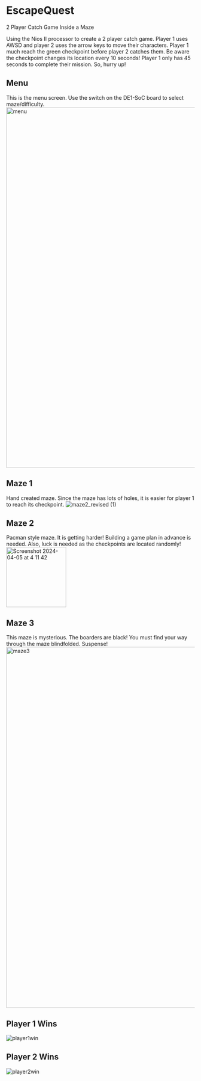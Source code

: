 # EscapeQuest
 2 Player Catch Game Inside a Maze

Using the Nios II processor to create a 2 player catch game. Player 1 uses AWSD and player 2 uses the arrow keys to move their characters. Player 1 much reach the green checkpoint before player 2 catches them. Be aware the checkpoint changes its location every 10 seconds! Player 1 only has 45 seconds to complete their mission. So, hurry up!


## Menu 
This is the menu screen. Use the switch on the DE1-SoC board to select maze/difficulty.
<img width="960" alt="menu" src="https://github.com/Icemagic33/EscapeQuest/assets/78094725/7c8ff88d-d667-4dd1-a915-c31e011a064d">

## Maze 1
Hand created maze. Since the maze has lots of holes, it is easier for player 1 to reach its checkpoint. 
![maze2_revised (1)](https://github.com/Icemagic33/EscapeQuest/assets/78094725/225faa1f-9275-49da-a94a-826870d61ec0)


## Maze 2 
Pacman style maze. It is getting harder! Building a game plan in advance is needed. Also, luck is needed as the checkpoints are located randomly!
<img width="160" alt="Screenshot 2024-04-05 at 4 11 42" src="https://github.com/Icemagic33/EscapeQuest/assets/78094725/5b393ef8-4214-455a-b70c-c5e4f3e009a0">

## Maze 3
This maze is mysterious. The boarders are black! You must find your way through the maze blindfolded. Suspense!
<img width="961" alt="maze3" src="https://github.com/Icemagic33/EscapeQuest/assets/78094725/545bcd1a-b0a0-4f69-a0db-a637dc0cab08">

## Player 1 Wins
![player1win](https://github.com/Icemagic33/EscapeQuest/assets/78094725/40ee11cc-fef9-427c-8d73-8854d9b41b53)

## Player 2 Wins
![player2win](https://github.com/Icemagic33/EscapeQuest/assets/78094725/602c55c4-0fdc-4896-814d-5b74796ce86a)

